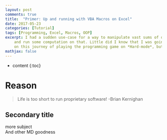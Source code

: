 ```yaml
---
layout: post
comments: true
title:  "Primer: Up and running with VBA Macros on Excel"
date: 2017-05-23
categories: [Tutorial]
tags: [Programming, Excel, Macros, OOP]
excerpt: I had a sudden use-case for a way to manipulate vast sums of data on Excel 
    and run some computation on that. Little did I know that I was going to embark 
    on this journey of playing the programming game on *Hard-mode*, but it was a very satisfying experience!
mathjax: false
---
```

* content
{:toc}

# Reason
> Life is too short to run proprietary software!
 -Brian Kernighan

## Secondary title
more subject  
And other MD goodness

